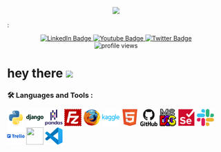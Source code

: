 <div id="header" align="center">
<img src="https://media.giphy.com/media/CVtNe84hhYF9u/giphy.gif">
</div>

:

<div id="badges" align="center">
  <a href="your-linkedin-URL">
    <img src="https://img.shields.io/badge/LinkedIn-blue?style=for-the-badge&logo=linkedin&logoColor=white" alt="LinkedIn Badge"/>
  </a>
  <a href="your-youtube-URL">
    <img src="https://img.shields.io/badge/YouTube-red?style=for-the-badge&logo=youtube&logoColor=white" alt="Youtube Badge"/>
  </a>
  <a href="your-twitter-URL">
    <img src="https://img.shields.io/badge/Twitter-blue?style=for-the-badge&logo=twitter&logoColor=white" alt="Twitter Badge"/>
  </a>
  <br>
  
  <img src="https://komarev.com/ghpvc/?username=sahvsergio&style=flat-square&color=blue" alt="profile views"/>
</div>



<h1>
  hey there
  <img src="https://media.giphy.com/media/3Fox4sRv6aRS9bCggt/giphy-downsized-large.gif" width="30px"/>
</h1>

### :hammer_and_wrench: Languages and Tools :
<div>
 <img src="https://github.com/devicons/devicon/blob/master/icons/python/python-original.svg" alt="Python" width="40" height="40"> 
  <img src="https://github.com/devicons/devicon/blob/master/icons/django/django-plain-wordmark.svg" alt="Django" width="40" height="40"> 
   <img src='https://github.com/devicons/devicon/blob/master/icons/pandas/pandas-original-wordmark.svg' alt='Pandas' width="40" height="40">
   <img src="https://github.com/devicons/devicon/blob/master/icons/filezilla/filezilla-plain.svg" alt="Filezilla width="40" height="40"> 
   <img src="https://github.com/devicons/devicon/blob/master/icons/firefox/firefox-original.svg" alt="Firefox" width="40" height="40"> 
    <img src="https://github.com/devicons/devicon/blob/master/icons/kaggle/kaggle-original-wordmark.svg" alt="Kaggle" width="40" height="40"> 
    <img src="https://github.com/devicons/devicon/blob/master/icons/html5/html5-original.svg" alt="html5" width="40" height="40"> 
    <img src="https://github.com/devicons/devicon/blob/master/icons/github/github-original-wordmark.svg" alt="github" width="40" height="40">  
    <img src="https://github.com/devicons/devicon/blob/master/icons/msdos/msdos-original.svg" alt="MS-DOS" width="40" height="40">  
    <img src="https://github.com/devicons/devicon/blob/master/icons/selenium/selenium-original.svg" alt="Selenium" width="40" height="40">  
    <img src="https://github.com/devicons/devicon/blob/master/icons/slack/slack-original.svg" alt="Slack" width="40" height="40">  
    <img src="https://github.com/devicons/devicon/blob/master/icons/trello/trello-plain-wordmark.svg" alt="Trello" width="40" height="40">  
    <img src="(https://github.com/devicons/devicon/blob/master/icons/ubuntu/ubuntu-plain.svg alt="Ubuntu" width="40" height="40">  
    <img src="https://github.com/devicons/devicon/blob/master/icons/vscode/vscode-original.svg" alt="visual-studio-code width="40" height="40">  
    

  </div>
 
   


   






